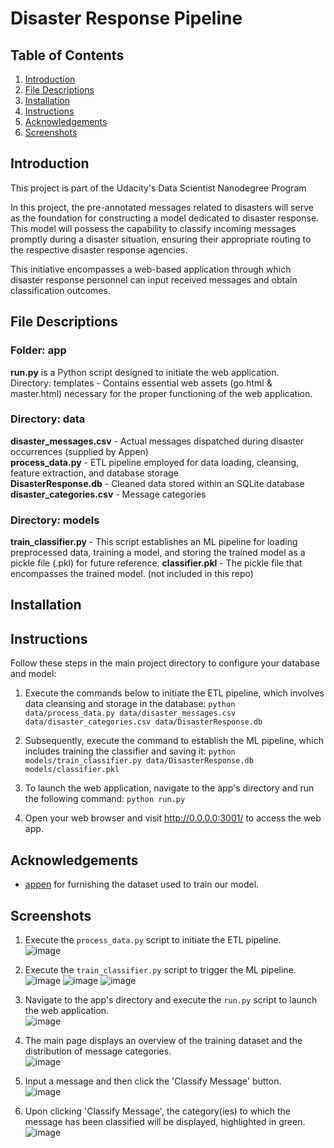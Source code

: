 # Disaster Response Pipeline 
## Table of Contents
1. [Introduction](https://github.com/Faisal-Alageel/Udacity-DataScientist/tree/main/Project%202#introduction)
2. [File Descriptions](https://github.com/Faisal-Alageel/Udacity-DataScientist/tree/main/Project%202#file-descriptions)
3. [Installation](https://github.com/Faisal-Alageel/Udacity-DataScientist/tree/main/Project%202#installation)
4. [Instructions](https://github.com/Faisal-Alageel/Udacity-DataScientist/tree/main/Project%202#instructions)
5. [Acknowledgements](https://github.com/Faisal-Alageel/Udacity-DataScientist/tree/main/Project%202#acknowledgements)
6. [Screenshots](https://github.com/Faisal-Alageel/Udacity-DataScientist/tree/main/Project%202#screenshots)

## Introduction
This project is part of the Udacity's Data Scientist Nanodegree Program 

In this project, the pre-annotated messages related to disasters will serve as the foundation for constructing a model dedicated to disaster response. This model will possess the capability to classify incoming messages promptly during a disaster situation, ensuring their appropriate routing to the respective disaster response agencies.

This initiative encompasses a web-based application through which disaster response personnel can input received messages and obtain classification outcomes.

## File Descriptions
### Folder: app
**run.py** is a Python script designed to initiate the web application.<br/>
Directory: templates - Contains essential web assets (go.html & master.html) necessary for the proper functioning of the web application.

### Directory: data
**disaster_messages.csv** - Actual messages dispatched during disaster occurrences (supplied by Appen)<br/>
**process_data.py** - ETL pipeline employed for data loading, cleansing, feature extraction, and database storage<br/>
**DisasterResponse.db** - Cleaned data stored within an SQLite database
**disaster_categories.csv** - Message categories<br/>


### Directory: models
**train_classifier.py** - This script establishes an ML pipeline for loading preprocessed data, training a model, and storing the trained model as a pickle file (.pkl) for future reference.
**classifier.pkl** - The pickle file that encompasses the trained model. (not included in this repo)


## Installation



## Instructions

Follow these steps in the main project directory to configure your database and model:

1. Execute the commands below to initiate the ETL pipeline, which involves data cleansing and storage in the database:
    `python data/process_data.py data/disaster_messages.csv data/disaster_categories.csv data/DisasterResponse.db`


2. Subsequently, execute the command to establish the ML pipeline, which includes training the classifier and saving it:
    `python models/train_classifier.py data/DisasterResponse.db models/classifier.pkl`

3. To launch the web application, navigate to the app's directory and run the following command:
    `python run.py`

4. Open your web browser and visit http://0.0.0.0:3001/ to access the web app.



## Acknowledgements
* [appen](https://appen.com/) for furnishing the dataset used to train our model.

## Screenshots
1. Execute the `process_data.py` script to initiate the ETL pipeline.<br/>
![image]()

2. Execute the `train_classifier.py` script to trigger the ML pipeline.<br/>
![image]()
![image]()
![image]()

3. Navigate to the app's directory and execute the `run.py` script to launch the web application.<br/>
![image]()

4. The main page displays an overview of the training dataset and the distribution of message categories. <br/>
![image]()

5. Input a message and then click the 'Classify Message' button.<br/>
![image]()

6. Upon clicking 'Classify Message', the category(ies) to which the message has been classified will be displayed, highlighted in green.<br/>
![image]()


